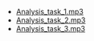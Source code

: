 - [Analysis_task_1.mp3](./Analysis_task_1.mp3)
- [Analysis_task_2.mp3](./Analysis_task_2.mp3)
- [Analysis_task_3.mp3](./Analysis_task_3.mp3)

